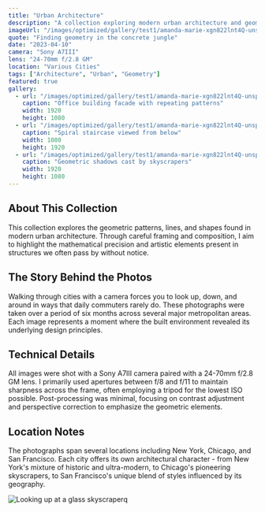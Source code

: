 ```yaml
---
title: "Urban Architecture"
description: "A collection exploring modern urban architecture and geometric patterns found in city environments."
imageUrl: "/images/optimized/gallery/test1/amanda-marie-xgn822lnt4Q-unsplash.webp" 
quote: "Finding geometry in the concrete jungle"
date: "2023-04-10"
camera: "Sony A7III"
lens: "24-70mm f/2.8 GM"
location: "Various Cities"
tags: ["Architecture", "Urban", "Geometry"]
featured: true
gallery:
  - url: "/images/optimized/gallery/test1/amanda-marie-xgn822lnt4Q-unsplash.webp"
    caption: "Office building facade with repeating patterns"
    width: 1920
    height: 1080
  - url: "/images/optimized/gallery/test1/amanda-marie-xgn822lnt4Q-unsplash.webp"
    caption: "Spiral staircase viewed from below"
    width: 1080
    height: 1920
  - url: "/images/optimized/gallery/test1/amanda-marie-xgn822lnt4Q-unsplash.webp"
    caption: "Geometric shadows cast by skyscrapers"
    width: 1920
    height: 1080
---
```


## About This Collection

This collection explores the geometric patterns, lines, and shapes found in modern urban architecture. Through careful framing and composition, I aim to highlight the mathematical precision and artistic elements present in structures we often pass by without notice.

## The Story Behind the Photos

Walking through cities with a camera forces you to look up, down, and around in ways that daily commuters rarely do. These photographs were taken over a period of six months across several major metropolitan areas. Each image represents a moment where the built environment revealed its underlying design principles.

## Technical Details

All images were shot with a Sony A7III camera paired with a 24-70mm f/2.8 GM lens. I primarily used apertures between f/8 and f/11 to maintain sharpness across the frame, often employing a tripod for the lowest ISO possible. Post-processing was minimal, focusing on contrast adjustment and perspective correction to emphasize the geometric elements.

## Location Notes

The photographs span several locations including New York, Chicago, and San Francisco. Each city offers its own architectural character - from New York's mixture of historic and ultra-modern, to Chicago's pioneering skyscrapers, to San Francisco's unique blend of styles influenced by its geography.

![Looking up at a glass skyscraper](/images/optimized/gallery/test1/amanda-marie-xgn822lnt4Q-unsplash.webp)q